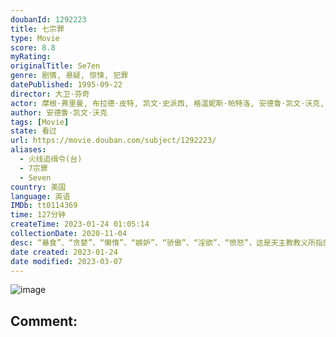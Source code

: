 ```yaml
---
doubanId: 1292223
title: 七宗罪
type: Movie
score: 8.8
myRating: 
originalTitle: Se7en
genre: 剧情, 悬疑, 惊悚, 犯罪
datePublished: 1995-09-22
director: 大卫·芬奇
actor: 摩根·弗里曼, 布拉德·皮特, 凯文·史派西, 格温妮斯·帕特洛, 安德鲁·凯文·沃克, 约翰·卡西尼, 雷格·, 李·厄米, 理查德·希夫, 约翰·, 利兰·奥瑟, 查尔斯·达顿, 哈里斯·萨维德斯, 弗兰斯·安格拉德, 迈克尔·麦斯, 理查德·波特诺, 迈克尔·雷德·麦基, 莱克西·比格姆, 安德烈·胡勒斯
author: 安德鲁·凯文·沃克
tags: [Movie]
state: 看过
url: https://movie.douban.com/subject/1292223/
aliases:
  - 火线追缉令(台)
  - 7宗罪
  - Seven
country: 美国
language: 英语
IMDb: tt0114369
time: 127分钟
createTime: 2023-01-24 01:05:14
collectionDate: 2020-11-04
desc: “暴食”、“贪婪”、“懒惰”、“嫉妒”、“骄傲”、“淫欲”、“愤怒”，这是天主教教义所指的人性七宗罪。城市中发生的连坏杀人案，死者恰好都是犯有这些教义的人。凶手故弄玄虚的作案手法，令资深冷静的警员沙摩...
date created: 2023-01-24
date modified: 2023-03-07
---
```


![image](p2219586434.jpg)

Comment:
---
